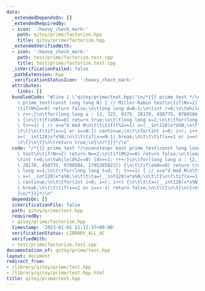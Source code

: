 ```yaml
---
data:
  _extendedDependsOn: []
  _extendedRequiredBy:
  - icon: ':heavy_check_mark:'
    path: qitoy/prime/factorize.hpp
    title: qitoy/prime/factorize.hpp
  _extendedVerifiedWith:
  - icon: ':heavy_check_mark:'
    path: test/prime/factorize.test.cpp
    title: test/prime/factorize.test.cpp
  _isVerificationFailed: false
  _pathExtension: hpp
  _verificationStatusIcon: ':heavy_check_mark:'
  attributes:
    links: []
  bundledCode: "#line 1 \"qitoy/prime/test.hpp\"\n/*{{{ prime_test */\nconstexpr bool\
    \ prime_test(const long long N) { // Miller-Rabin test\n\tif(N<=2) return N==2;\n\
    \tif(N%2==0) return false;\n\tlong long d=N-1;\n\tint r=0;\n\twhile(d%2==0) {d>>=1;\
    \ r++;}\n\tfor(long long a : {2, 325, 9375, 28178, 450775, 9780504, 1795265022})\
    \ {\n\t\tif(a%N==0) return true;\n\t\tlong long x=1;\n\t\tfor(long long t=d; t;\
    \ t>>=1) { // x=a^d mod N\n\t\t\tif(t%2==1) x=(__int128)x*a%N;\n\t\t\ta=(__int128)a*a%N;\n\
    \t\t}\n\t\tif(x==1 or x==N-1) continue;\n\t\tfor(int i=0; i<r; i++) {\n\t\t\t\
    x=(__int128)x*x%N;\n\t\t\tif(x==N-1) break;\n\t\t\tif(x==1 or i==r-1) return false;\n\
    \t\t}\n\t}\n\treturn true;\n}\n/*}}}*/\n"
  code: "/*{{{ prime_test */\nconstexpr bool prime_test(const long long N) { // Miller-Rabin\
    \ test\n\tif(N<=2) return N==2;\n\tif(N%2==0) return false;\n\tlong long d=N-1;\n\
    \tint r=0;\n\twhile(d%2==0) {d>>=1; r++;}\n\tfor(long long a : {2, 325, 9375,\
    \ 28178, 450775, 9780504, 1795265022}) {\n\t\tif(a%N==0) return true;\n\t\tlong\
    \ long x=1;\n\t\tfor(long long t=d; t; t>>=1) { // x=a^d mod N\n\t\t\tif(t%2==1)\
    \ x=(__int128)x*a%N;\n\t\t\ta=(__int128)a*a%N;\n\t\t}\n\t\tif(x==1 or x==N-1)\
    \ continue;\n\t\tfor(int i=0; i<r; i++) {\n\t\t\tx=(__int128)x*x%N;\n\t\t\tif(x==N-1)\
    \ break;\n\t\t\tif(x==1 or i==r-1) return false;\n\t\t}\n\t}\n\treturn true;\n\
    }\n/*}}}*/\n"
  dependsOn: []
  isVerificationFile: false
  path: qitoy/prime/test.hpp
  requiredBy:
  - qitoy/prime/factorize.hpp
  timestamp: '2023-01-01 21:12:37+09:00'
  verificationStatus: LIBRARY_ALL_AC
  verifiedWith:
  - test/prime/factorize.test.cpp
documentation_of: qitoy/prime/test.hpp
layout: document
redirect_from:
- /library/qitoy/prime/test.hpp
- /library/qitoy/prime/test.hpp.html
title: qitoy/prime/test.hpp
---
```

